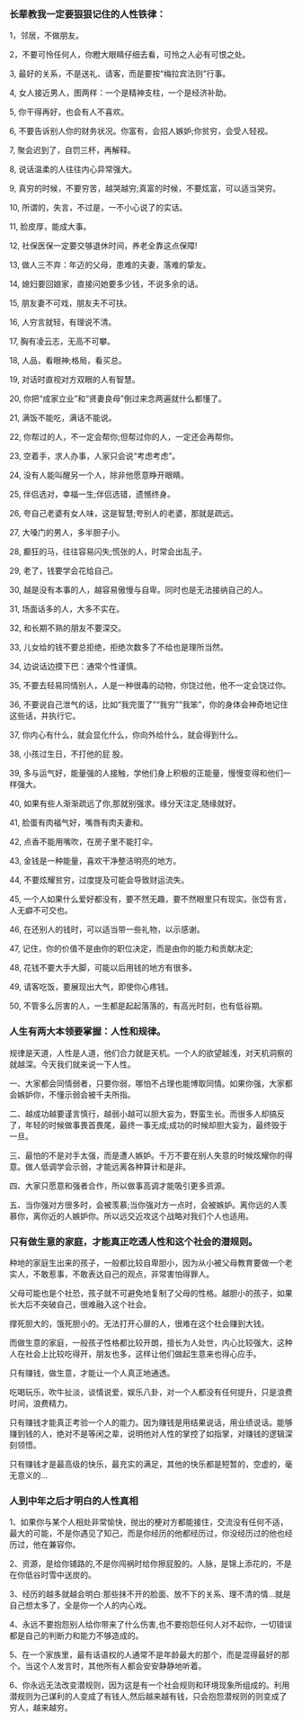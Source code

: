 ### 长辈教我一定要狠狠记住的人性铁律：

1，邻居，不做朋友。

2，不要可怜任何人，你瞪大眼睛仔细去看，可怜之人必有可恨之处。

3, 最好的关系，不是送礼、请客，而是要按“梅拉宾法则”行事。

4, 女人接近男人，图两样：一个是精神支柱，一个是经济补助。

5, 你干得再好，也会有人不喜欢。

6, 不要告诉别人你的财务状况。你富有，会招人嫉妒;你贫穷，会受人轻视。

7, 聚会迟到了，自罚三杯，再解释。

8, 说话温柔的人往往内心异常强大。

9, 真穷的时候，不要穷苦，越哭越穷;真富的时候，不要炫富，可以适当哭穷。

10, 所谓的，失言，不过是，一不小心说了的实话。

11, 脸皮厚，能成大事。

12, 社保医保一定要交够退休时间，养老全靠这点保障!

13, 做人三不弃：年迈的父母，患难的夫妻，落难的挚友。

14, 媳妇要回娘家，直接问她要多少钱，不说多余的话。

15, 朋友妻不可戏，朋友夫不可扶。

16, 人穷言就轻，有理说不清。

17, 胸有凌云志，无高不可攀。

18, 人品，看眼神;格局，看买总。

19, 对话时直视对方双眼的人有智慧。

20, 你把“成家立业”和“贤妻良母”倒过来念两遍就什么都懂了。

21, 满饭不能吃，满话不能说。

22, 你帮过的人，不一定会帮你;但帮过你的人，一定还会再帮你。

23, 空着手，求人办事，人家只会说“考虑考虑”。

24, 没有人能叫醒另一个人，除非他愿意睁开眼睛。

25, 伴侣选对，幸福一生;伴侣选错，遗憾终身。

26, 夸自己老婆有女人味，这是智慧;夸别人的老婆，那就是疏远。

27, 大嗓门的男人，多半胆子小。

28, 癫狂的马，往往容易闪失;慌张的人，时常会出乱子。

29, 老了，钱要学会花给自己。

30, 越是没有本事的人，越容易傲慢与自卑。同时也是无法接纳自己的人。

31, 场面话多的人，大多不实在。

32, 和长期不熟的朋友不要深交。

33, 儿女给的钱不要总拒绝，拒绝次数多了不给也是理所当然。

34, 边说话边摸下巴：通常个性谨慎。

35, 不要去轻易同情别人，人是一种很毒的动物，你饶过他，他不一定会饶过你。

36, 不要说自己泄气的话，比如“我完蛋了”“我穷”“我笨”，你的身体会神奇地记住这些话，并执行它。

37, 你内心有什么，就会显化什么，你向外给什么，就会得到什么。

38, 小孩过生日，不打他的屁 股。

39, 多与运气好，能量强的人接触，学他们身上积极的正能量，慢慢变得和他们一样强大。

40, 如果有些人渐渐疏远了你,那就别强求。缘分天注定,随缘就好。

41, 脸蛋有肉福气好，嘴唇有肉夫妻和。

42, 点香不能用嘴吹，在房子里不能打伞。

43, 金钱是一种能量，喜欢干净整洁明亮的地方。

44, 不要炫耀贫穷，过度提及可能会导致财运流失。

45, 一个人如果什么爱好都没有，要不然无趣，要不然眼里只有现实。张岱有言，人无癖不可交也。

46, 在还别人的钱时，可以适当带一些礼物，以示感谢。

47, 记住，你的价值不是由你的职位决定，而是由你的能力和贡献决定;

48, 花钱不要大手大脚，可能以后用钱的地方有很多。

49, 请客吃饭，要展现出大气，即使你心疼钱。

50, 不管多么厉害的人，一生都是起起落落的，有高光时刻，也有低谷期。



### 人生有两大本领要掌握：人性和规律。

规律是天道，人性是人道，他们合力就是天机。一个人的欲望越浅，对天机洞察的就越深。今天我们就来说一下人性。

一、大家都会同情弱者，只要你弱，哪怕不占理也能博取同情。如果你强，大家都会嫉妒你，不懂示弱会被千夫所指。

二、越成功越要谨言慎行，越弱小越可以胆大妄为，野蛮生长。而很多人却搞反了，年轻的时候做事畏首畏尾，最终一事无成;成功的时候却胆大妄为，最终毁于一旦。

三、最怕的不是对手太强，而是遭人嫉妒。千万不要在别人失意的时候炫耀你的得意。做人低调学会示弱，才能远离各种算计和是非。

四、大家只愿意和强者合作，所以做事高调才能吸引更多资源。

五、当你强对方很多时，会被羡慕;当你强对方一点时，会被嫉妒。离你远的人羡慕你，离你近的人嫉妒你。所以远交近攻这个战略对我们个人也适用。



### 只有做生意的家庭，才能真正吃透人性和这个社会的潜规则。

种地的家庭生出来的孩子，一般都比较自卑胆小，因为从小被父母教育要做一个老实人，不敢惹事，不敢表达自己的观点，非常害怕得罪人。

父母可能也是个社恐，孩子就不可避免地复制了父母的性格。越胆小的孩子，如果长大后不突破自己，很难融入这个社会。

撑死胆大的，饿死胆小的。无法打开心扉的人，很难在这个社会赚到大钱。

而做生意的家庭，一般孩子性格都比较开朗，擅长为人处世，内心比较强大，这种人在社会上比较吃得开，朋友也多，这样让他们做起生意来也得心应手。

只有赚钱，做生意，才能让一个人真正地通透。

吃喝玩乐，吹牛扯淡，谈情说爱，娱乐八卦，对一个人都没有任何提升，只是浪费时间，浪费精力。

只有赚钱才能真正考验一个人的能力。因为赚钱是用结果说话，用业绩说话。能够赚到钱的人，绝对不是等闲之辈，说明他对人性的掌控了如指掌，对赚钱的逻辑深刻领悟。

只有赚钱才是最高级的快乐，最充实的满足，其他的快乐都是短暂的，空虚的，毫无意义的…



### 人到中年之后才明白的人性真相

1、如果你与某个人相处非常愉快，抛出的梗对方都能接住，交流没有任何不适，最大的可能，不是你遇见了知己，而是你经历的他都经历过，你没经历过的他也经历过，他在兼容你。

2、资源，是给你铺路的,不是你闯祸时给你擦屁股的。人脉，是锦上添花的，不是在你低谷时雪中送炭的。

3、经历的越多就越会明白:那些抹不开的脸面、放不下的关系、理不清的情...就是自己想太多了，全是你一个人的内心戏。

4、永远不要抱怨别人给你带来了什么伤害,也不要抱怨任何人对不起你，一切错误都是自己的判断力和能力不够造成的。

5、在一个家族里，最有话语权的人通常不是年龄最大的那个，而是混得最好的那个。当这个人发言时，其他所有人都会安安静静地听着。

6、你永远无法改变潜规则，因为这是有一个社会规则和环境现象所组成的。利用潜规则为己谋利的人变成了有钱人,然后越来越有钱，只会抱怨潜规则的则变成了穷人，越来越穷。
